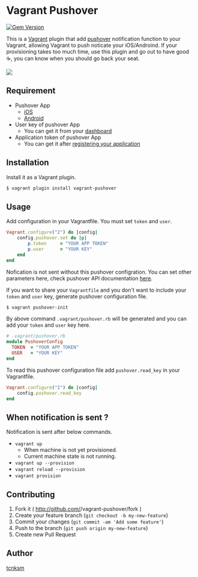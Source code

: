 # Vagrant Pushover

[![Gem Version](https://badge.fury.io/rb/vagrant-pushover.png)](http://badge.fury.io/rb/vagrant-pushover)

This is a [Vagrant](http://www.vagrantup.com/) plugin that add [pushover](https://pushover.net) notification function to your Vagrant, allowing Vagrant to push noticate your iOS/Androind. If your provisioning takes too much time, use this plugin and go out to have good :coffee:, you can know when you should go back your seat.

![](https://raw.github.com/tcnksm/vagrant-pushover/master/images/sample.png)

## Requirement

- Pushover App
    - [iOS](https://itunes.apple.com/us/app/pushover-notifications/id506088175?ls=1&mt=8https://itunes.apple.com/us/app/pushover-notifications/id506088175?ls=1&mt=8)
    - [Android](https://play.google.com/store/apps/details?id=net.superblock.pushover&ts=1392735420)
- User key of pushover App
    - You can get it from your [dashboard](https://pushover.net)
- Application token of pushover App
    - You can get it after [registering your application](https://pushover.net/apps/build)

## Installation

Install it as a Vagrant plugin. 

```bash
$ vagrant plugin install vagrant-pushover
```

## Usage

Add configuration in your Vagrantfile. You must set `token` and `user`.

```ruby
Vagrant.configure("2") do |config|
    config.pushover.set do |p|
        p.token     = "YOUR APP TOKEN"
        p.user      = "YOUR KEY"
    end
end
```
Nofication is not sent without this pushover configration. You can set other parameters here, check pushover API documentation [here](https://pushover.net/api). 


If you want to share your `Vagrantfile` and you don't want to include your `token` and `user` key, generate pushover configuration file. 

```bash
$ vagrant pushover-init
```

By above command `.vagrant/pushover.rb` will be generated and you can add your `token` and `user` key here. 

```ruby
# .vagrant/pushover.rb
module PushoverConfig
  TOKEN  = "YOUR APP TOKEN"
  USER   = "YOUR KEY"
end
```

To read this pushover configuration file add `pushover.read_key` in your Vagrantfile.

```ruby
Vagrant.configure("2") do |config|
    config.pushover.read_key
end
```


## When notification is sent ?

Notification is sent after below commands.

- `vagrant up`
    - When machine is not yet provisioned.
    - Current machine state is not running.
- `vagrant up --provision`
- `vagrant reload --provision`
- `vagrant provision`

## Contributing

1. Fork it ( http://github.com/<my-github-username>/vagrant-pushover/fork )
2. Create your feature branch (`git checkout -b my-new-feature`)
3. Commit your changes (`git commit -am 'Add some feature'`)
4. Push to the branch (`git push origin my-new-feature`)
5. Create new Pull Request

## Author

[tcnksm](https://twitter.com/deeeet)
